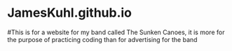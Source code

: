 # JamesKuhl.github.io
#This is for a website for my band called The Sunken Canoes, it is more for the purpose of practicing coding than for advertising for the band
